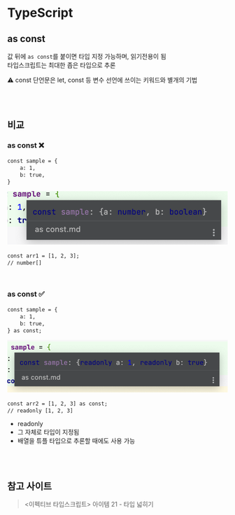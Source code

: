 # TypeScript

## as const

값 뒤에 `as const`를 붙이면 타입 지정 가능하며, 읽기전용이 됨  
타입스크립트는 최대한 좁은 타입으로 추론  

⚠️ const 단언문은 let, const 등 변수 선언에 쓰이는 키워드와 별개의 기법

<br><br>

## 비교

### as const ❌

```tsx
const sample = {
    a: 1,
    b: true,
} 
```

![](../Images/as_const1.png)


```tsx
const arr1 = [1, 2, 3];
// number[]
```

<br>

### as const ✅

```tsx
const sample = {
    a: 1,
    b: true,
} as const;
```

![](../Images/as_const2.png)

```tsx
const arr2 = [1, 2, 3] as const;
// readonly [1, 2, 3]
```

* readonly 
* 그 자체로 타입이 지정됨
* 배열을 튜플 타입으로 추론할 때에도 사용 가능 

<br><br>

## 참고 사이트 

> <이펙티브 타입스크립트> 아이템 21 - 타입 넓히기
